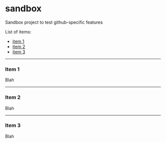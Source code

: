 # sandbox
Sandbox project to test github-specific features

List of items:
- [item 1](#item-1)
- [item 2](#item-2)
- [item 3](#item-3)

_______________________________________________________________________
### Item 1
Blah

_______________________________________________________________________
### Item 2
Blah

____
### Item 3
Blah

